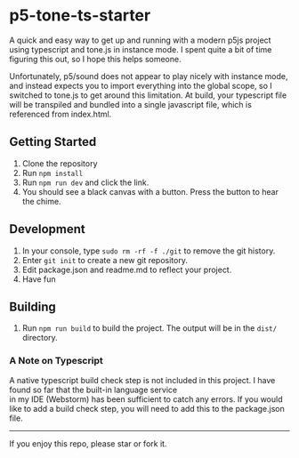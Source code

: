 # p5-tone-ts-starter

A quick and easy way to get up and running with a modern p5js project using typescript and tone.js in instance mode. I spent quite a bit of time figuring this out,
so I hope this helps someone. 

Unfortunately, p5/sound does not appear to play nicely with instance mode, and instead expects you to import everything
into the global scope, so I switched to tone.js to get around this limitation. At build, your typescript file will be 
transpiled and bundled into a single javascript file, which is referenced from
index.html. 

## Getting Started
1. Clone the repository
2. Run `npm install`
3. Run `npm run dev` and click the link.
4. You should see a black canvas with a button. Press the button to hear the chime.


## Development
1. In your console, type `sudo rm -rf -f ./git` to remove the git history.
2. Enter `git init` to create a new git repository.
3. Edit package.json and readme.md to reflect your project.
4. Have fun

## Building
1. Run `npm run build` to build the project. The output will be in the `dist/` directory.

### A Note on Typescript
A native typescript build check step is not included in this project. I have found so far that the built-in language service  
in my IDE (Webstorm) has been sufficient to catch any errors. If you would like to add a build check step, you will need to add this to 
the package.json file.

---
If you enjoy this repo, please star or fork it.